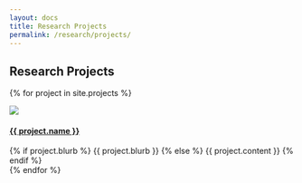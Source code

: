 ```yaml
---
layout: docs
title: Research Projects
permalink: /research/projects/
---
```

## Research Projects
{% for project in site.projects %}
<div class="usa-width-one-third">
<img src="/assets/img/members/placeholder.png">
<h4><a href="{{ project.url }}">{{ project.name }}</a></h4>
{% if project.blurb %}
  {{ project.blurb }}
{% else %}
  {{ project.content }}
{% endif %}
</div>
{% endfor %}